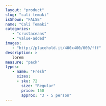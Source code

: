 ```yaml
---
layout: "product"
slug: "cali-temaki"
isShown: "FALSE"
name: "Cali Temaki"
categories:
   - "crustaceans"
   - "value-added"
images:
   - "http://placehold.it/400x400/000/fff"
description: >
   lorem
measure: "pack"
types: 
   - name: "Fresh"
     sizes: 
     - sku: 72
       size: "Regular"
       price: 150
       approx: "3 - 5 person"
---
```

